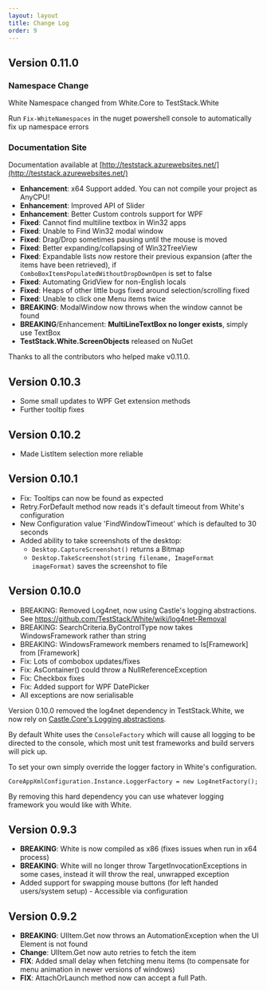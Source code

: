 ```yaml
---
layout: layout
title: Change Log
order: 9
---
```


## Version 0.11.0
### Namespace Change
White Namespace changed from White.Core to TestStack.White

Run `Fix-WhiteNamespaces` in the nuget powershell console to automatically fix up namespace errors

### Documentation Site 
Documentation available at [http://teststack.azurewebsites.net/](http://teststack.azurewebsites.net/)

 - **Enhancement**: x64 Support added. You can not compile your project as AnyCPU!
 - **Enhancement**: Improved API of Slider
 - **Enhancement**: Better Custom controls support for WPF
 - **Fixed**: Cannot find multiline textbox in Win32 apps
 - **Fixed**: Unable to Find Win32 modal window
 - **Fixed**: Drag/Drop sometimes pausing until the mouse is moved
 - **Fixed**: Better expanding/collapsing of Win32TreeView
 - **Fixed**: Expandable lists now restore their previous expansion (after the items have been retrieved), if `ComboBoxItemsPopulatedWithoutDropDownOpen` is set to false
 - **Fixed**: Automating GridView for non-English locals
 - **Fixed**: Heaps of other little bugs fixed around selection/scrolling fixed
 - **Fixed**: Unable to click one Menu items twice
 - **BREAKING**: ModalWindow now throws when the window cannot be found
 - **BREAKING**/Enhancement: **MultiLineTextBox no longer exists**, simply use TextBox
 - **TestStack.White.ScreenObjects** released on NuGet

Thanks to all the contributors who helped make v0.11.0. 

## Version 0.10.3
 - Some small updates to WPF Get extension methods
 - Further tooltip fixes

## Version 0.10.2
 - Made ListItem selection more reliable

## Version 0.10.1
 - Fix: Tooltips can now be found as expected
 - Retry.ForDefault method now reads it's default timeout from White's configuration
 - New Configuration value 'FindWindowTimeout' which is defaulted to 30 seconds
 - Added ability to take screenshots of the desktop:
    - `Desktop.CaptureScreenshot()` returns a Bitmap
    - `Desktop.TakeScreenshot(string filename, ImageFormat imageFormat)` saves the screenshot to file

## Version 0.10.0
 - BREAKING: Removed Log4net, now using Castle's logging abstractions. See https://github.com/TestStack/White/wiki/log4net-Removal
 - BREAKING: SearchCriteria.ByControlType now takes WindowsFramework rather than string
 - BREAKING: WindowsFramework members renamed to Is[Framework] from [Framework]
 - Fix: Lots of combobox updates/fixes
 - Fix: AsContainer() could throw a NullReferenceException
 - Fix: Checkbox fixes
 - Fix: Added support for WPF DatePicker
 - All exceptions are now serialisable

Version 0.10.0 removed the log4net dependency in TestStack.White, we now rely on [Castle.Core's Logging abstractions](http://old.castleproject.org/services/logging/index.html).

By default White uses the `ConsoleFactory` which will cause all logging to be directed to the console, which most unit test frameworks and build servers will pick up. 

To set your own simply override the logger factory in White's configuration.

    CoreAppXmlConfiguration.Instance.LoggerFactory = new Log4netFactory();

By removing this hard dependency you can use whatever logging framework you would like with White.

## Version 0.9.3
 - **BREAKING**: White is now compiled as x86 (fixes issues when run in x64 process)
 - **BREAKING**: White will no longer throw TargetInvocationExceptions in some cases, instead it will throw the real, unwrapped exception
 - Added support for swapping mouse buttons (for left handed users/system setup) - Accessible via configuration

## Version 0.9.2
 - **BREAKING**: UIItem.Get now throws an AutomationException when the UI Element is not found
 - **Change**: UIItem.Get now auto retries to fetch the item
 - **FIX**: Added small delay when fetching menu items (to compensate for menu animation in newer versions of windows)
 - **FIX**: AttachOrLaunch method now can accept a full Path.